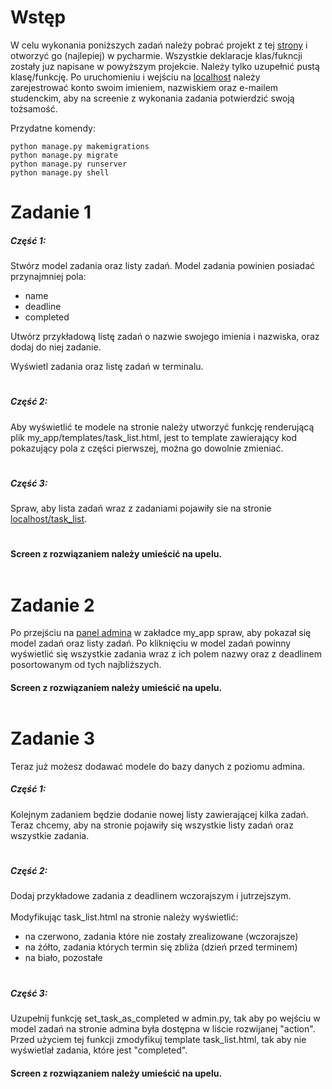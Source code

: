 # Wstęp
W celu wykonania poniższych zadań należy pobrać projekt z tej
<a href="">strony</a> i otworzyć go (najlepiej) w pycharmie.
Wszystkie deklaracje klas/fukncji zostały juz napisane w powyższym projekcie. Należy tylko uzupełnić pustą klasę/funkcję. Po uruchomieniu i wejściu na <a href="127.0.0.1:8000">localhost</a> należy zarejestrować konto swoim imieniem, nazwiskiem oraz e-mailem studenckim, aby na screenie z wykonania zadania potwierdzić swoją tożsamość.

Przydatne komendy:
```shell
python manage.py makemigrations
python manage.py migrate
python manage.py runserver
python manage.py shell
```

# Zadanie 1

##### Część 1:
Stwórz model zadania oraz listy zadań.
Model zadania powinien posiadać przynajmniej pola:
- name
- deadline
- completed

Utwórz przykładową listę zadań o nazwie swojego imienia i nazwiska, oraz dodaj do niej zadanie. </br>

Wyświetl zadania oraz listę zadań w terminalu.

#
##### Część 2:
Aby wyświetlić te modele na stronie należy utworzyć funkcję renderującą plik my_app/templates/task_list.html, jest to template zawierający kod pokazujący pola z części pierwszej, można go dowolnie zmieniać.
#
##### Część 3:
Spraw, aby lista zadań wraz z zadaniami pojawiły sie na stronie
<a href="http://127.0.0.1/task_list">localhost/task_list</a>.
#

#### Screen z rozwiązaniem należy umieścić na upelu. </br> </br>



# Zadanie 2

Po przejściu na <a href="http://127.0.0.1/admin">panel admina</a> w zakładce my_app spraw, aby pokazał się model zadań oraz listy zadań. Po kliknięciu w model zadań powinny wyświetlić się wszystkie zadania wraz z ich polem nazwy oraz z deadlinem posortowanym od tych najbliższych.

#### Screen z rozwiązaniem należy umieścić na upelu. </br> </br>

# Zadanie 3

Teraz już możesz dodawać modele do bazy danych z poziomu admina. </br>

##### Część 1:

Kolejnym zadaniem będzie dodanie nowej listy zawierającej kilka zadań. Teraz chcemy, aby na stronie pojawiły się wszystkie listy zadań oraz wszystkie zadania.
#
##### Część 2:

Dodaj przykładowe zadania z deadlinem wczorajszym i jutrzejszym. </br> </br>
Modyfikując task_list.html na stronie należy wyświetlić:
- na czerwono, zadania które nie zostały zrealizowane (wczorajsze)
- na żółto, zadania których termin się zbliża (dzień przed terminem)
- na biało, pozostałe

#
##### Część 3:
Uzupełnij funkcję set_task_as_completed w admin.py, tak aby po wejściu w model zadań na stronie admina była dostępna w liście rozwijanej "action". Przed użyciem tej funkcji zmodyfikuj template task_list.html, tak aby nie wyświetlał zadania, które jest "completed".

#### Screen z rozwiązaniem należy umieścić na upelu. </br> </br>

